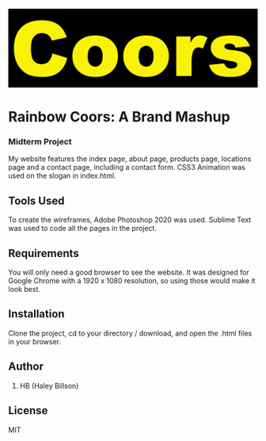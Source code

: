 ![logo]( images/logo.png "Coors Logo")

# Rainbow Coors: A Brand Mashup 

### Midterm Project

My website features the index page, about page, products page, locations page and a contact page, including a contact form. CSS3 Animation was used on the slogan in index.html. 

## Tools Used

To create the wireframes, Adobe Photoshop 2020 was used. Sublime Text was used to code all the pages in the project. 

## Requirements

You will only need a good browser to see the website. It was designed for Google Chrome with a 1920 x 1080 resolution, so using those would make it look best. 

## Installation

Clone the project, cd to your directory / download, and open the .html files in your browser.

## Author

1. HB (Haley Billson)

## License

MIT